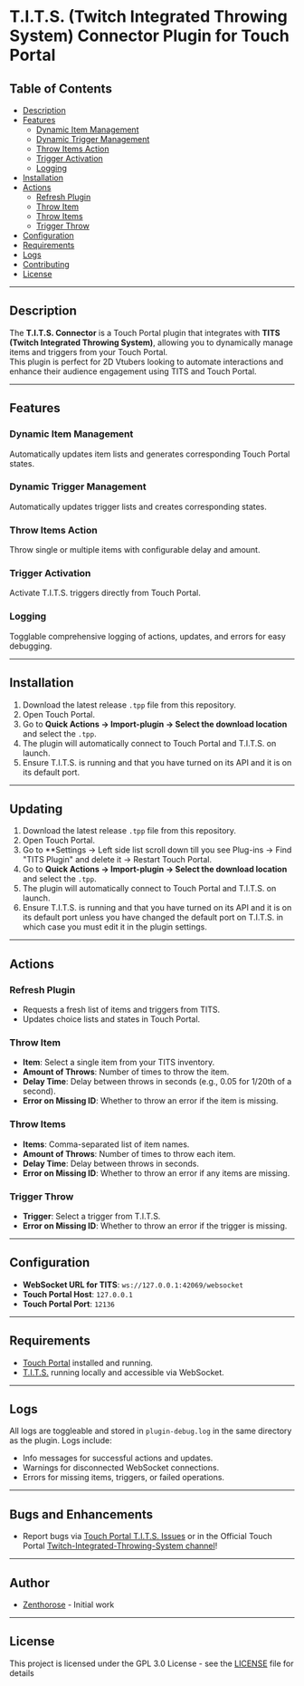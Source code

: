 # T.I.T.S. (Twitch Integrated Throwing System) Connector Plugin for Touch Portal

## Table of Contents
- [Description](#description)
- [Features](#features)
  - [Dynamic Item Management](#dynamic-item-management)
  - [Dynamic Trigger Management](#dynamic-trigger-management)
  - [Throw Items Action](#throw-item)
  - [Trigger Activation](#trigger-throw)
  - [Logging](#logs)
- [Installation](#installation)
- [Actions](#actions)
  - [Refresh Plugin](#refresh-plugin)
  - [Throw Item](#throw-item)
  - [Throw Items](#throw-items)
  - [Trigger Throw](#trigger-throw)
- [Configuration](#configuration)
- [Requirements](#requirements)
- [Logs](#logs)
- [Contributing](#contributing)
- [License](#license)

---

## Description
The **T.I.T.S. Connector** is a Touch Portal plugin that integrates with **TITS (Twitch Integrated Throwing System)**, allowing you to dynamically manage items and triggers from your Touch Portal.  
This plugin is perfect for 2D Vtubers looking to automate interactions and enhance their audience engagement using TITS and Touch Portal.

---

## Features

### Dynamic Item Management
Automatically updates item lists and generates corresponding Touch Portal states.

### Dynamic Trigger Management
Automatically updates trigger lists and creates corresponding states.

### Throw Items Action
Throw single or multiple items with configurable delay and amount.

### Trigger Activation
Activate T.I.T.S. triggers directly from Touch Portal.

### Logging
Togglable comprehensive logging of actions, updates, and errors for easy debugging.

---

## Installation

1. Download the latest release `.tpp` file from this repository.
2. Open Touch Portal.
3. Go to **Quick Actions → Import-plugin → Select the download location** and select the `.tpp`.
4. The plugin will automatically connect to Touch Portal and T.I.T.S. on launch.
5. Ensure T.I.T.S. is running and that you have turned on its API and it is on its default port.

---

## Updating

1. Download the latest release `.tpp` file from this repository.
2. Open Touch Portal.
3. Go to **Settings → Left side list scroll down till you see Plug-ins → Find "TITS Plugin" and delete it → Restart Touch Portal.
4. Go to **Quick Actions → Import-plugin → Select the download location** and select the `.tpp`.
5. The plugin will automatically connect to Touch Portal and T.I.T.S. on launch.
6. Ensure T.I.T.S. is running and that you have turned on its API and it is on its default port unless you have changed the default port on T.I.T.S. in which case you must edit it in the plugin settings.

---

## Actions

### Refresh Plugin
- Requests a fresh list of items and triggers from TITS.
- Updates choice lists and states in Touch Portal.

### Throw Item
- **Item**: Select a single item from your TITS inventory.
- **Amount of Throws**: Number of times to throw the item.
- **Delay Time**: Delay between throws in seconds (e.g., 0.05 for 1/20th of a second).
- **Error on Missing ID**: Whether to throw an error if the item is missing.

### Throw Items
- **Items**: Comma-separated list of item names.
- **Amount of Throws**: Number of times to throw each item.
- **Delay Time**: Delay between throws in seconds.
- **Error on Missing ID**: Whether to throw an error if any items are missing.

### Trigger Throw
- **Trigger**: Select a trigger from T.I.T.S.
- **Error on Missing ID**: Whether to throw an error if the trigger is missing.

---

## Configuration

- **WebSocket URL for TITS**: `ws://127.0.0.1:42069/websocket`
- **Touch Portal Host**: `127.0.0.1`
- **Touch Portal Port**: `12136`

---

## Requirements

- [Touch Portal](https://www.touch-portal.com/) installed and running.
- [T.I.T.S.](https://remasuri3.itch.io/tits) running locally and accessible via WebSocket.

---

## Logs

All logs are toggleable and stored in `plugin-debug.log` in the same directory as the plugin. Logs include:

- Info messages for successful actions and updates.
- Warnings for disconnected WebSocket connections.
- Errors for missing items, triggers, or failed operations.

---

## Bugs and Enhancements

- Report bugs via [Touch Portal T.I.T.S. Issues](https://github.com/zenthorose/T.I.T.S.-Twitch-Integrated-Throwing-System/issues) or in the Official Touch Portal [Twitch-Integrated-Throwing-System channel](https://discord.gg/qMcJMVCAqc)!

---

## Author

- [Zenthorose](https://github.com/zenthorose) - Initial work

---

## License

This project is licensed under the GPL 3.0 License - see the [LICENSE](https://github.com/zenthorose/Touch-Portal-T.I.T.S.-Twitch-Integrated-Throwing-System/blob/main/LICENSE) file for details
